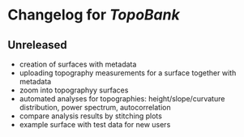 # Changelog for *TopoBank*

## Unreleased

- creation of surfaces with metadata
- uploading topography measurements for a surface together with metadata
- zoom into topographyy surfaces
- automated analyses for topographies: height/slope/curvature distribution, power spectrum, autocorrelation
- compare analysis results by stitching plots
- example surface with test data for new users

